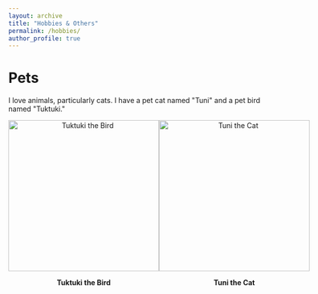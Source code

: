 ```yaml
---
layout: archive
title: "Hobbies & Others"
permalink: /hobbies/
author_profile: true
---
```


# Pets

I love animals, particularly cats. I have a pet cat named "Tuni" and a pet bird named "Tuktuki."

<div style="display: flex; justify-content: space-between; align-items: center;">
  <div style="text-align: center;">
    <img src="/mnt/data/IMG20200331185227.jpg" alt="Tuktuki the Bird" style="width: 300px; height: auto;">
    <p><strong>Tuktuki the Bird</strong></p>
  </div>
  <div style="text-align: center;">
    <img src="/mnt/data/1000016801-01.jpg" alt="Tuni the Cat" style="width: 300px; height: auto;">
    <p><strong>Tuni the Cat</strong></p>
  </div>
</div>
